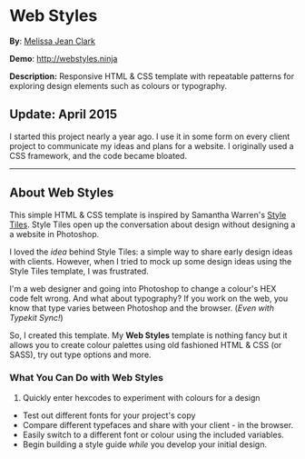 # Web Styles
**By**: [Melissa Jean Clark](http://melissajclark.ca)

**Demo**: http://webstyles.ninja

**Description:** Responsive HTML & CSS template with repeatable patterns for exploring design elements such as colours or typography. 

## Update: April 2015

I started this project nearly a year ago. I use it in some form on every client project to communicate my ideas and plans for a website. I originally used a CSS framework, and the code became bloated. 

*****

## About Web Styles

This simple HTML & CSS template is inspired by Samantha Warren's [Style Tiles](http://styletil.es/). Style Tiles open up the conversation about design without designing a a website in Photoshop. 

I loved the *idea* behind Style Tiles: a simple way to share early design ideas with clients. However, when I tried to mock up some design ideas using the Style Tiles template, I was frustrated. 

I'm a web designer and going into Photoshop to change a colour's HEX code felt wrong. And what about typography? If you work on the web, you know that type varies between Photoshop and the browser. (*Even with Typekit Sync!*)

So, I created this template. My **Web Styles** template is nothing fancy but it allows you to create colour palettes using old fashioned HTML & CSS (or SASS), try out type options and more. 

### What You Can Do with Web Styles 

1. Quickly enter hexcodes to experiment with colours for a design
- Test out different fonts for your project's copy
- Compare different typefaces and share with your client - in the browser.
- Easily switch to a different font or colour using the included variables. 
- Begin building a style guide *while* you develop your initial design.


